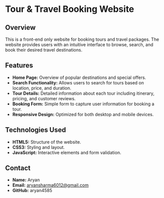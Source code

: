 # Tour & Travel Booking Website

## Overview
This is a front-end only website for booking tours and travel packages. The website provides users with an intuitive interface to browse, search, and book their desired travel destinations.

## Features
- **Home Page:** Overview of popular destinations and special offers.
- **Search Functionality:** Allows users to search for tours based on location, price, and duration.
- **Tour Details:** Detailed information about each tour including itinerary, pricing, and customer reviews.
- **Booking Form:** Simple form to capture user information for booking a tour.
- **Responsive Design:** Optimized for both desktop and mobile devices.

## Technologies Used
- **HTML5:** Structure of the website.
- **CSS3:** Styling and layout.
- **JavaScript:** Interactive elements and form validation.

## Contact
- **Name:** Aryan
- **Email:** aryansharma6012@gmail.com
- **GitHub:** aryan4585
